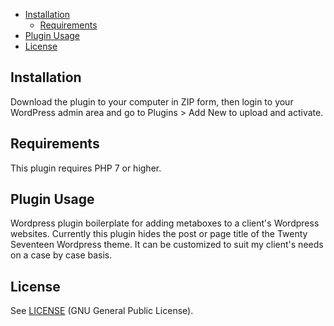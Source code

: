 * [Installation](#installation)
    + [Requirements](#requirements)
* [Plugin Usage](#plugin-usage)
* [License](#license)

## Installation
Download the plugin to your computer in ZIP form, then login to your WordPress admin area and go to Plugins > Add New to upload and activate.
## Requirements
This plugin requires PHP 7 or higher.
## Plugin Usage
Wordpress plugin boilerplate for adding metaboxes to a client's Wordpress websites. Currently this plugin hides the post or page title of the Twenty Seventeen Wordpress theme. It can be customized to suit my client's needs on a case by case basis.<br>
## License
See [LICENSE](LICENSE) (GNU General Public License).

